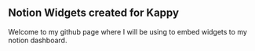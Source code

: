 ## Notion Widgets created for Kappy 

Welcome to my github page where I will be using to embed widgets to my notion dashboard. 

